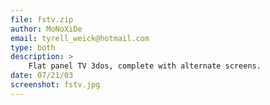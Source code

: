 ```yaml
---
file: fstv.zip
author: MoNoXiDe
email: tyrell_weick@hotmail.com
type: both
description: >
    Flat panel TV 3dos, complete with alternate screens.
date: 07/21/03
screenshot: fstv.jpg
---
```

